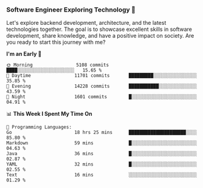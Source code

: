 ### Software Engineer Exploring Technology 🚀 

Let's explore backend development, architecture, and the latest technologies together. The goal is to showcase excellent skills in software development, share knowledge, and have a positive impact on society. Are you ready to start this journey with me?

<!--START_SECTION:waka-->
**I'm an Early 🐤** 

```text
🌞 Morning                5108 commits        ████░░░░░░░░░░░░░░░░░░░░░   15.65 % 
🌆 Daytime                11701 commits       █████████░░░░░░░░░░░░░░░░   35.85 % 
🌃 Evening                14228 commits       ███████████░░░░░░░░░░░░░░   43.59 % 
🌙 Night                  1601 commits        █░░░░░░░░░░░░░░░░░░░░░░░░   04.91 % 
```


📊 **This Week I Spent My Time On** 

```text
💬 Programming Languages: 
Go                       18 hrs 25 mins      █████████████████████░░░░   85.80 % 
Markdown                 59 mins             █░░░░░░░░░░░░░░░░░░░░░░░░   04.63 % 
Java                     36 mins             █░░░░░░░░░░░░░░░░░░░░░░░░   02.87 % 
YAML                     32 mins             █░░░░░░░░░░░░░░░░░░░░░░░░   02.55 % 
Text                     16 mins             ░░░░░░░░░░░░░░░░░░░░░░░░░   01.29 % 
```


<!--END_SECTION:waka-->
